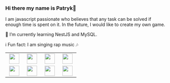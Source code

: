 ### Hi there my name is Patryk👋

I am javascript passionate who believes that any task can be solved if enough time is spent on it. In the future, I would like to create my own game.

:closed_book: I’m currently learning NestJS and MySQL.

:information_source: Fun fact: I am singing rap music :notes: 

<table width="320px">
    <tbody>
        <tr valign="top">
            <td width="40px" align="center">
            <img height="32px" src="https://cdn.jsdelivr.net/gh/devicons/devicon/icons/html5/html5-original.svg">
            </td>
            <td width="40px" align="center">
            <img height="32" src="https://cdn.jsdelivr.net/gh/devicons/devicon/icons/scss/scss-original.svg">
            </td>
            <td width="40px" align="center">
            <img height="32" src="https://cdn.jsdelivr.net/gh/devicons/devicon/icons/vue/vue-original.svg">
            </td>
            <td width="40px" align="center">
            <img height="32px" src="https://cdn.jsdelivr.net/gh/devicons/devicon/icons/nuxt/nuxt-original.svg">
            </td>
        </tr>
        <tr valign="top">
            <td width="40px" align="center">
            <img height="32px" src="https://cdn.jsdelivr.net/gh/devicons/devicon/icons/nestjs/nestjs-original.svg">
            </td>
            <td width="40px" align="center">
            <img height="32px" src="https://cdn.jsdelivr.net/gh/devicons/devicon/icons/mysql/mysql-plain.svg">
            </td>
            <td width="40px" align="center">
            <img height="32px" src="https://cdn.jsdelivr.net/gh/devicons/devicon/icons/resr/rest-original.svg">
            <td width="40px" align="center">
            <img height="32px" src="https://cdn.jsdelivr.net/gh/devicons/devicon/icons/graphql/graphql-original.svg">
            </td>
        </tr>
    </tbody>
</table>
